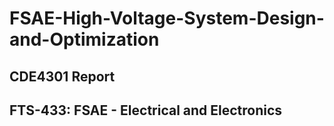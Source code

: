 # FSAE-High-Voltage-System-Design-and-Optimization
## CDE4301 Report
## FTS-433: FSAE - Electrical and Electronics
